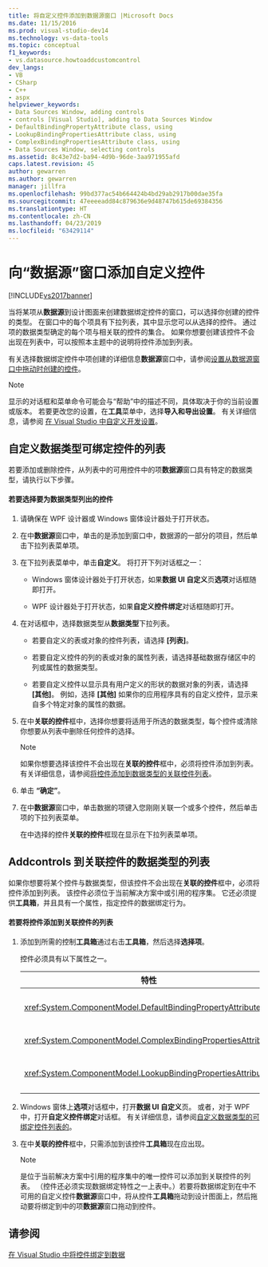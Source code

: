 ```yaml
---
title: 将自定义控件添加到数据源窗口 |Microsoft Docs
ms.date: 11/15/2016
ms.prod: visual-studio-dev14
ms.technology: vs-data-tools
ms.topic: conceptual
f1_keywords:
- vs.datasource.howtoaddcustomcontrol
dev_langs:
- VB
- CSharp
- C++
- aspx
helpviewer_keywords:
- Data Sources Window, adding controls
- controls [Visual Studio], adding to Data Sources Window
- DefaultBindingPropertyAttribute class, using
- LookupBindingPropertiesAttribute class, using
- ComplexBindingPropertiesAttribute class, using
- Data Sources Window, selecting controls
ms.assetid: 8c43e7d2-ba94-4d9b-96de-3aa971955afd
caps.latest.revision: 45
author: gewarren
ms.author: gewarren
manager: jillfra
ms.openlocfilehash: 99bd377ac54b664424b4bd29ab2917b00dae35fa
ms.sourcegitcommit: 47eeeeadd84c879636e9d48747b615de69384356
ms.translationtype: HT
ms.contentlocale: zh-CN
ms.lasthandoff: 04/23/2019
ms.locfileid: "63429114"
---
```

# <a name="add-custom-controls-to-the-data-sources-window"></a>向“数据源”窗口添加自定义控件
[!INCLUDE[vs2017banner](../includes/vs2017banner.md)]

当将某项从**数据源**到设计图面来创建数据绑定控件的窗口，可以选择你创建的控件的类型。 在窗口中的每个项具有下拉列表，其中显示您可以从选择的控件。 通过项的数据类型确定的每个项与相关联的控件的集合。 如果你想要创建该控件不会出现在列表中，可以按照本主题中的说明将控件添加到列表。  
  
 有关选择数据绑定控件中项创建的详细信息**数据源**窗口中，请参阅[设置从数据源窗口中拖动时创建的控件](../data-tools/set-the-control-to-be-created-when-dragging-from-the-data-sources-window.md)。  
  
> [!NOTE]
> 显示的对话框和菜单命令可能会与“帮助”中的描述不同，具体取决于你的当前设置或版本。 若要更改您的设置，在**工具**菜单中，选择**导入和导出设置**。 有关详细信息，请参阅 [在 Visual Studio 中自定义开发设置](http://msdn.microsoft.com/22c4debb-4e31-47a8-8f19-16f328d7dcd3)。  
  
## <a name="customizinglist"></a> 自定义数据类型可绑定控件的列表  
 若要添加或删除控件，从列表中的可用控件中的项**数据源**窗口具有特定的数据类型，请执行以下步骤。  
  
#### <a name="to-select-the-controls-to-be-listed-for-a-data-type"></a>若要选择要为数据类型列出的控件  
  
1. 请确保在 WPF 设计器或 Windows 窗体设计器处于打开状态。  
  
2. 在中**数据源**窗口中，单击的是添加到窗口中，数据源的一部分的项目，然后单击下拉列表菜单项。  
  
3. 在下拉列表菜单中，单击**自定义**。 将打开下列对话框之一：  
  
    - Windows 窗体设计器处于打开状态，如果**数据 UI 自定义**页**选项**对话框随即打开。  
  
    - WPF 设计器处于打开状态，如果**自定义控件绑定**对话框随即打开。  
  
4. 在对话框中，选择数据类型从**数据类型**下拉列表。  
  
    - 若要自定义的表或对象的控件列表，请选择 **[列表]**。  
  
    - 若要自定义控件的列的表或对象的属性列表，请选择基础数据存储区中的列或属性的数据类型。  
  
    - 若要自定义控件以显示具有用户定义的形状的数据对象的列表，请选择 **[其他]**。 例如，选择 **[其他]** 如果你的应用程序具有的自定义控件，显示来自多个特定对象的属性的数据。  
  
5. 在中**关联的控件**框中，选择你想要将适用于所选的数据类型，每个控件或清除你想要从列表中删除任何控件的选择。  
  
    > [!NOTE]
    > 如果你想要选择该控件不会出现在**关联的控件**框中，必须将控件添加到列表。 有关详细信息，请参阅[将控件添加到数据类型的关联控件列表](#addingcontrols)。  
  
6. 单击 **“确定”**。  
  
7. 在中**数据源**窗口中，单击数据的项键入您刚刚关联一个或多个控件，然后单击项的下拉列表菜单。  
  
     在中选择的控件**关联的控件**框现在显示在下拉列表菜单项。  
  
## <a name="addingcontrols"></a> Addcontrols 到关联控件的数据类型的列表  
 如果你想要将某个控件与数据类型，但该控件不会出现在**关联的控件**框中，必须将控件添加到列表。 该控件必须位于当前解决方案中或引用的程序集。 它还必须提供**工具箱**，并且具有一个属性，指定控件的数据绑定行为。  
  
#### <a name="to-add-controls-to-the-list-of-associated-controls"></a>若要将控件添加到关联控件的列表  
  
1. 添加到所需的控制**工具箱**通过右击**工具箱**，然后选择**选择项**。  
  
     控件必须具有以下属性之一。  
  
    |特性|描述|  
    |---------------|-----------------|  
    |<xref:System.ComponentModel.DefaultBindingPropertyAttribute>|此属性显示的数据，单个列 （或属性） 的简单控件上实现如<xref:System.Windows.Forms.TextBox>。|  
    |<xref:System.ComponentModel.ComplexBindingPropertiesAttribute>|此属性显示数据列表 （或表） 的控件上实现如<xref:System.Windows.Forms.DataGridView>。|  
    |<xref:System.ComponentModel.LookupBindingPropertiesAttribute>|此属性显示的数据，但还需要提供单个列或属性列表 （或表） 的控件上实现如<xref:System.Windows.Forms.ComboBox>。|  
  
2. Windows 窗体上**选项**对话框中，打开**数据 UI 自定义**页。 或者，对于 WPF 中，打开**自定义控件绑定**对话框。 有关详细信息，请参阅[自定义数据类型的可绑定控件列表的](#customizinglist)。  
  
3. 在中**关联的控件**框中，只需添加到该控件**工具箱**现在应出现。  
  
    > [!NOTE]
    > 是位于当前解决方案中引用的程序集中的唯一控件可以添加到关联控件的列表。 （控件还必须实现数据绑定特性之一上表中。）若要将数据绑定到在中不可用的自定义控件**数据源**窗口中，将从控件**工具箱**拖动到设计图面上，然后拖动要将绑定到中的项**数据源**窗口拖动到控件。  
  
## <a name="see-also"></a>请参阅  
 [在 Visual Studio 中将控件绑定到数据](../data-tools/bind-controls-to-data-in-visual-studio.md)
